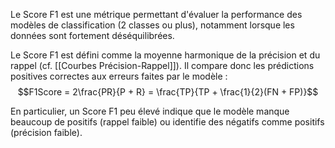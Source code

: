 

Le Score F1 est une métrique permettant d'évaluer la performance des modèles de classification (2 classes ou plus), notamment lorsque les données sont fortement déséquilibrées.

Le Score F1 est défini comme la moyenne harmonique de la précision et du rappel (cf. [[Courbes Précision-Rappel]]). Il compare donc les prédictions positives correctes aux erreurs faites par le modèle :
$$F1Score = 2\frac{PR}{P + R} = \frac{TP}{TP + \frac{1}{2}(FN + FP)}$$

En particulier, un Score F1 peu élevé indique que le modèle manque beaucoup de positifs (rappel faible) ou identifie des négatifs comme positifs (précision faible).